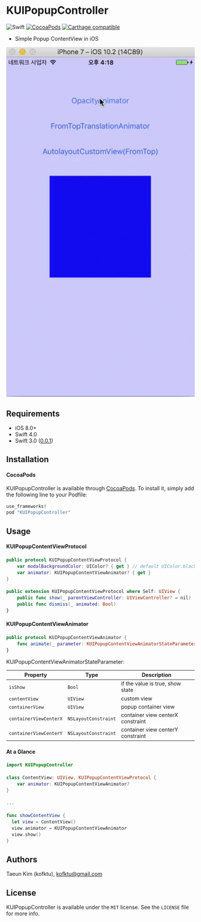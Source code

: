 # KUIPopupController

![Swift](https://img.shields.io/badge/Swift-4.0-orange.svg)
[![CocoaPods](http://img.shields.io/cocoapods/v/KUIPopupController.svg?style=flat)](http://cocoapods.org/?q=name%3AKUIPopupController%20author%3AKofktu)
[![Carthage compatible](https://img.shields.io/badge/Carthage-compatible-4BC51D.svg?style=flat)](https://github.com/Carthage/Carthage)

- Simple Popup ContentView in iOS

![alt tag](Screenshot/Sample.gif)

## Requirements
- iOS 8.0+
- Swift 4.0
- Swift 3.0 ([0.0.1](https://github.com/Kofktu/KUIPopupController/tree/0.0.1))

## Installation

#### CocoaPods
KUIPopupController is available through [CocoaPods](http://cocoapods.org). To install
it, simply add the following line to your Podfile:

```ruby
use_frameworks!
pod "KUIPopupController"
```

## Usage

#### KUIPopupContentViewProtocol

```swift
public protocol KUIPopupContentViewProtocol {
    var modalBackgroundColor: UIColor? { get } // default UIColor.black(alpha 0.6)
    var animator: KUIPopupContentViewAnimator? { get }
}

public extension KUIPopupContentViewProtocol where Self: UIView {
    public func show(_ parentViewController: UIViewController? = nil) 
    public func dismiss(_ animated: Bool) 
}
```

#### KUIPopupContentViewAnimator

```swift
public protocol KUIPopupContentViewAnimator {
    func animate(_ parameter: KUIPopupContentViewAnimatorStateParameter, completion: @escaping (Bool) -> Void)
}

```

KUIPopupContentViewAnimatorStateParameter:

| Property | Type | Description |
| ---|---|---|
| `isShow` | `Bool` | if the value is true, show state |
| `contentView` | `UIView ` | custom view |
| `containerView` | `UIView` | popup container view |
| `containerViewCenterX` | `NSLayoutConstraint` | container view centerX constraint |
| `containerViewCenterY` | `NSLayoutConstraint` | container view centerY constraint |


#### At a Glance


```swift
import KUIPopupController

class ContentView: UIView, KUIPopupContentViewProtocol {
    var animator: KUIPopupContentViewAnimator?
}

...

func showContentView {
  let view = ContentView()
  view.animator = KUIPopupContentViewAnimator
  view.show()
}
```

## Authors

Taeun Kim (kofktu), <kofktu@gmail.com>

## License

KUIPopupController is available under the ```MIT``` license. See the ```LICENSE``` file for more info.
